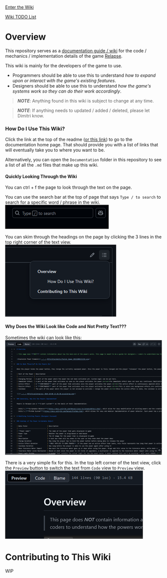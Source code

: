 [Enter the Wiki](<./Documentation/Documentation.md>)

[Wiki TODO List](<./TODO.md>)

# Overview

This repository serves as a [documentation guide / wiki](<./Documentation/Documentation.md>) for the code / mechanics / implementation details of the game [Relapse](https://github.com/aidenr2023/Relapse).

This wiki is mainly for the developers of the game to use.

- Programmers should be able to use this to understand *how to expand upon or interact with the game's existing features*.
- Designers should be able to use this to understand *how the game's systems work so they can do their work accordingly*.

> ***NOTE***: Anything found in this wiki is subject to change at any time.

> ***NOTE***: If anything needs to updated / added / deleted, please let Dimitri know.

### How Do I Use This Wiki?

Click the link at the top of the readme ([or this link](<./Documentation/Documentation.md>)) to go to the documentation home page. That should provide you with a list of links that will eventually take you to where you want to be.

Alternatively, you can open the `Documentation` folder in this repository to see a list of all the `.md` files that make up this wiki.

#### Quickly Looking Through the Wiki

You can ctrl + f the page to look through the text on the page.

You can use the search bar at the top of page that says `Type / to search` to search for a specific word / phrase in the wiki.
![](<./_META/Attachments/Pasted image 20241014141335.png>)

You can skim through the headings on the page by clicking the 3 lines in the top right corner of the text view.
![](<./_META/Attachments/Pasted image 20241014141254.png>)

#### Why Does the Wiki Look like Code and Not Pretty Text???

Sometimes the wiki can look like this:
![](<./_META/Attachments/Pasted image 20241014141515.png>)

There is a very simple fix for this. In the top left corner of the text view, click the `Preview` button to switch the text from `Code` view to `Preview` view.
![](<./_META/Attachments/Pasted image 20241014141611.png>)

# Contributing to This Wiki

WIP

